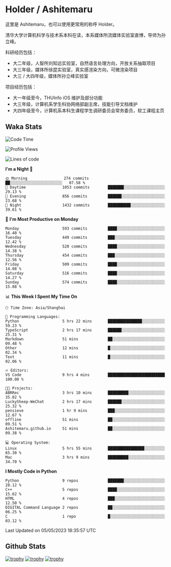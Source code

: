 # Holder / Ashitemaru

这里是 Ashitemaru，也可以使用更常用的称呼 Holder。

清华大学计算机科学与技术系本科在读，本系媒体所流媒体实验室直博，导师为孙立峰。

科研经历包括：

- 大二年级，人智所刘知远实验室，自然语言处理方向，开放关系抽取项目
- 大三年级，媒体所徐昆实验室，真实感渲染方向，可微渲染项目
- 大三 / 大四年级，媒体所孙立峰实验室

项目经历包括：

- 大一年级至今，THUInfo iOS 维护及部分功能
- 大三年级，计算机系学生科协网络部副主席，技能引导文档维护
- 大四年级至今，计算机系本科生课程学生调研委员会常务委员，软工课程主页

## Waka Stats

<!--START_SECTION:waka-->
![Code Time](http://img.shields.io/badge/Code%20Time-807%20hrs-blue)

![Profile Views](http://img.shields.io/badge/Profile%20Views-0-blue)

![Lines of code](https://img.shields.io/badge/From%20Hello%20World%20I%27ve%20Written-2.0%20million%20lines%20of%20code-blue)

**I'm a Night 🦉** 

```text
🌞 Morning                274 commits         ██░░░░░░░░░░░░░░░░░░░░░░░   07.58 % 
🌆 Daytime                1053 commits        ███████░░░░░░░░░░░░░░░░░░   29.13 % 
🌃 Evening                856 commits         ██████░░░░░░░░░░░░░░░░░░░   23.68 % 
🌙 Night                  1432 commits        ██████████░░░░░░░░░░░░░░░   39.61 % 
```
📅 **I'm Most Productive on Monday** 

```text
Monday                   593 commits         ████░░░░░░░░░░░░░░░░░░░░░   16.40 % 
Tuesday                  449 commits         ███░░░░░░░░░░░░░░░░░░░░░░   12.42 % 
Wednesday                520 commits         ████░░░░░░░░░░░░░░░░░░░░░   14.38 % 
Thursday                 454 commits         ███░░░░░░░░░░░░░░░░░░░░░░   12.56 % 
Friday                   509 commits         ████░░░░░░░░░░░░░░░░░░░░░   14.08 % 
Saturday                 516 commits         ████░░░░░░░░░░░░░░░░░░░░░   14.27 % 
Sunday                   574 commits         ████░░░░░░░░░░░░░░░░░░░░░   15.88 % 
```


📊 **This Week I Spent My Time On** 

```text
🕑︎ Time Zone: Asia/Shanghai

💬 Programming Languages: 
Python                   5 hrs 22 mins       ███████████████░░░░░░░░░░   59.23 % 
TypeScript               2 hrs 17 mins       ██████░░░░░░░░░░░░░░░░░░░   25.31 % 
Markdown                 51 mins             ██░░░░░░░░░░░░░░░░░░░░░░░   09.48 % 
Other                    12 mins             █░░░░░░░░░░░░░░░░░░░░░░░░   02.34 % 
Text                     11 mins             █░░░░░░░░░░░░░░░░░░░░░░░░   02.06 % 

🔥 Editors: 
VS Code                  9 hrs 4 mins        █████████████████████████   100.00 % 

🐱‍💻 Projects: 
ABRRec                   3 hrs 10 mins       █████████░░░░░░░░░░░░░░░░   35.02 % 
LuckySheep-WeChat        2 hrs 17 mins       ██████░░░░░░░░░░░░░░░░░░░   25.32 % 
pensieve                 1 hr 9 mins         ███░░░░░░░░░░░░░░░░░░░░░░   12.67 % 
offline                  51 mins             ██░░░░░░░░░░░░░░░░░░░░░░░   09.51 % 
Ashitemaru.github.io     51 mins             ██░░░░░░░░░░░░░░░░░░░░░░░   09.38 % 

💻 Operating System: 
Linux                    5 hrs 55 mins       ████████████████░░░░░░░░░   65.30 % 
Mac                      3 hrs 9 mins        █████████░░░░░░░░░░░░░░░░   34.70 % 
```

**I Mostly Code in Python** 

```text
Python                   9 repos             ███████░░░░░░░░░░░░░░░░░░   28.12 % 
C++                      5 repos             ████░░░░░░░░░░░░░░░░░░░░░   15.62 % 
HTML                     4 repos             ███░░░░░░░░░░░░░░░░░░░░░░   12.50 % 
DIGITAL Command Language 2 repos             ██░░░░░░░░░░░░░░░░░░░░░░░   06.25 % 
C                        1 repo              █░░░░░░░░░░░░░░░░░░░░░░░░   03.12 % 
```




 Last Updated on 05/05/2023 18:35:57 UTC
<!--END_SECTION:waka-->

## Github Stats

[![trophy](https://github-profile-trophy.vercel.app/?username=Ashitemaru&column=7)](https://github.com/Ashitemaru)
[![trophy](https://github-readme-stats.vercel.app/api?username=Ashitemaru&show_icons=true&include_all_commits=true)](https://github.com/Ashitemaru)
[![trophy](https://github-readme-stats.vercel.app/api/top-langs/?username=Ashitemaru&layout=compact)](https://github.com/Ashitemaru)

<!--
**Ashitemaru/Ashitemaru** is a ✨ _special_ ✨ repository because its `README.md` (this file) appears on your GitHub profile.

Here are some ideas to get you started:

- 🔭 I’m currently working on ...
- 🌱 I’m currently learning ...
- 👯 I’m looking to collaborate on ...
- 🤔 I’m looking for help with ...
- 💬 Ask me about ...
- 📫 How to reach me: ...
- 😄 Pronouns: ...
- ⚡ Fun fact: ...
-->
